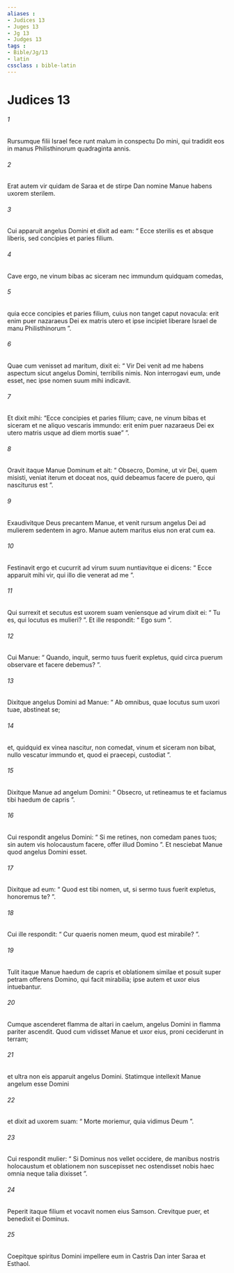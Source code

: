 ```yaml
---
aliases : 
- Judices 13
- Juges 13
- Jg 13
- Judges 13
tags : 
- Bible/Jg/13
- latin
cssclass : bible-latin
---
```


# Judices 13

###### 1
Rursumque filii Israel fece runt malum in conspectu Do mini, qui tradidit eos in manus Philisthinorum quadraginta annis.
###### 2
Erat autem vir quidam de Saraa et de stirpe Dan nomine Manue habens uxorem sterilem. 
###### 3
Cui apparuit angelus Domini et dixit ad eam: “ Ecce sterilis es et absque liberis, sed concipies et paries filium. 
###### 4
Cave ergo, ne vinum bibas ac siceram nec immundum quidquam comedas, 
###### 5
quia ecce concipies et paries filium, cuius non tanget caput novacula: erit enim puer nazaraeus Dei ex matris utero et ipse incipiet liberare Israel de manu Philisthinorum ”.
###### 6
Quae cum venisset ad maritum, dixit ei: “ Vir Dei venit ad me habens aspectum sicut angelus Domini, terribilis nimis. Non interrogavi eum, unde esset, nec ipse nomen suum mihi indicavit. 
###### 7
Et dixit mihi: “Ecce concipies et paries filium; cave, ne vinum bibas et siceram et ne aliquo vescaris immundo: erit enim puer nazaraeus Dei ex utero matris usque ad diem mortis suae” ”.
###### 8
Oravit itaque Manue Dominum et ait: “ Obsecro, Domine, ut vir Dei, quem misisti, veniat iterum et doceat nos, quid debeamus facere de puero, qui nasciturus est ”. 
###### 9
Exaudivitque Deus precantem Manue, et venit rursum angelus Dei ad mulierem sedentem in agro. Manue autem maritus eius non erat cum ea. 
###### 10
Festinavit ergo et cucurrit ad virum suum nuntiavitque ei dicens: “ Ecce apparuit mihi vir, qui illo die venerat ad me ”. 
###### 11
Qui surrexit et secutus est uxorem suam veniensque ad virum dixit ei: “ Tu es, qui locutus es mulieri? ”. Et ille respondit: “ Ego sum ”. 
###### 12
Cui Manue: “ Quando, inquit, sermo tuus fuerit expletus, quid circa puerum observare et facere debemus? ”. 
###### 13
Dixitque angelus Domini ad Manue: “ Ab omnibus, quae locutus sum uxori tuae, abstineat se; 
###### 14
et, quidquid ex vinea nascitur, non comedat, vinum et siceram non bibat, nullo vescatur immundo et, quod ei praecepi, custodiat ”.
###### 15
Dixitque Manue ad angelum Domini: “ Obsecro, ut retineamus te et faciamus tibi haedum de capris ”. 
###### 16
Cui respondit angelus Domini: “ Si me retines, non comedam panes tuos; sin autem vis holocaustum facere, offer illud Domino ”. Et nesciebat Manue quod angelus Domini esset. 
###### 17
Dixitque ad eum: “ Quod est tibi nomen, ut, si sermo tuus fuerit expletus, honoremus te? ”. 
###### 18
Cui ille respondit: “ Cur quaeris nomen meum, quod est mirabile? ”. 
###### 19
Tulit itaque Manue haedum de capris et oblationem similae et posuit super petram offerens Domino, qui facit mirabilia; ipse autem et uxor eius intuebantur. 
###### 20
Cumque ascenderet flamma de altari in caelum, angelus Domini in flamma pariter ascendit. Quod cum vidisset Manue et uxor eius, proni ceciderunt in terram; 
###### 21
et ultra non eis apparuit angelus Domini. Statimque intellexit Manue angelum esse Domini 
###### 22
et dixit ad uxorem suam: “ Morte moriemur, quia vidimus Deum ”. 
###### 23
Cui respondit mulier: “ Si Dominus nos vellet occidere, de manibus nostris holocaustum et oblationem non suscepisset nec ostendisset nobis haec omnia neque talia dixisset ”.
###### 24
Peperit itaque filium et vocavit nomen eius Samson. Crevitque puer, et benedixit ei Dominus. 
###### 25
Coepitque spiritus Domini impellere eum in Castris Dan inter Saraa et Esthaol.
